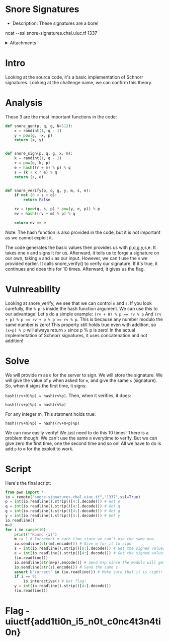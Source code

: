 # Snore Signatures

- Description: These signatures are a bore!

ncat --ssl snore-signatures.chal.uiuc.tf 1337

<details>
  <summary>Attachments</summary>
	
  [chal.py](https://uiuctf-2024-rctf-challenge-uploads.storage.googleapis.com/uploads/b477a42de9e90bafc5bd16405fee97b4b532d9b96e25330eb55ae1c2aa45e4f0/chal.py)
</details>


# Intro

Looking at the source code, it's a basic implementation of Schnorr signatures. Looking at the challenge name, we can confirm this theory.

# Analysis

These 3 are the most important functions in the code:

```python
def snore_gen(p, q, g, N=512):
    x = randint(1, q - 1)
    y = pow(g, -x, p)
    return (x, y)


def snore_sign(p, q, g, x, m):
    k = randint(1, q - 1)
    r = pow(g, k, p)
    e = hash((r + m) % p) % q
    s = (k + x * e) % q
    return (s, e)


def snore_verify(p, q, g, y, m, s, e):
    if not (0 < s < q):
        return False

    rv = (pow(g, s, p) * pow(y, e, p)) % p
    ev = hash((rv + m) % p) % q

    return ev == e
```

Note: The hash function is also provided in the code, but it is not important as we cannot exploit it.

The code generates the basic values then provides us with p,q,g,y,s,e. It takes one `m` and signs it for us. Afterward, it tells us to forge a signature on our own, taking `m` and `s` as our input. However, we can't use the `m` we provided earlier. It calls snore_verify() to verify our signature. If it's true, it continues and does this for 10 times. Afterward, it gives us the flag.

# Vulnreability

Looking at snore_verify, we see that we can control `m` and `s`. If you look carefully, the `% p` is inside the hash function argument. We can use this to our advantage! Let's do a simple example: `(rv + 0) % p == rv % p` And `(rv + p) % p == rv + p % p == rv % p`. This is because any number modulo the same number is zero! This property still holds true even with addition, so `(x+p) % p` will always return `x` since p % p is zero! In the actual implementation of Schnorr signatures, it uses concatenation and not addition!

# Solve

We will provide m as `0` for the server to sign. We will store the signature. We will give the value of `p` when asked for `m`, and give the same `s` (signature). So, when it signs the first time, it signs:

`hash((rv+0)%p) = hash(rv%p)`. 
Then, when it verifies, it does:

`hash((rv+p)%p) = hash(rv%p)`

For any integer m, This statment holds true:

`hash((rv+m)%p) = hash((rv+m+p)%p)`

We can now easily verify! We just need to do this 10 times! There is a problem though. We can't use the same `m` everytime to verify. But we can give zero the first time, one the second time and so on! All we have to do is add `p` to `m` for the exploit to work.

# Script

Here's the final script:

```python
from pwn import *
io = remote("snore-signatures.chal.uiuc.tf","1337",ssl=True)
p = int(io.readline().strip()[4:].decode()) # Get p
q = int(io.readline().strip()[4:].decode()) # Get q
g = int(io.readline().strip()[4:].decode()) # Get g
y = int(io.readline().strip()[4:].decode()) # Get y
io.readline()
m=0
for i in range(10):
	print(f"Round {i}")
	m += 1 # Increment m each time since we can't use the same one.
	io.sendline(str(m).encode()) # Give m for it to sign
	s = int(io.readline().strip()[8:].decode()) # Get the signed values
	e = int(io.readline().strip()[4:].decode()) # Get the signed values
	(io.readline())
	io.sendline(str(m+p).encode()) # Send m+p since the modulo will get rid of p.
	io.sendline(str(s).encode()) # Send the same s
	assert b"correct" in (io.readline()) # Make sure that it is right!
	if i == 9:
		io.interactive() # Get flag!
	y = int(io.readline().strip()[4:].decode())
	(io.readline())
```

# Flag - uiuctf{add1ti0n_i5_n0t_c0nc4t3n4ti0n}
